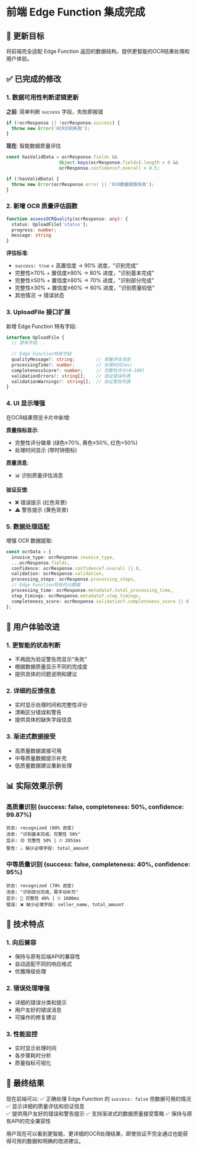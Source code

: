 # 前端 Edge Function 集成完成

## 🎯 更新目标
将前端完全适配 Edge Function 返回的数据结构，提供更智能的OCR结果处理和用户体验。

## ✅ 已完成的修改

### 1. 数据可用性判断逻辑更新
**之前**: 简单判断 `success` 字段，失败即报错
```typescript
if (!ocrResponse || !ocrResponse.success) {
  throw new Error('OCR识别失败');
}
```

**现在**: 智能数据质量评估
```typescript
const hasValidData = ocrResponse.fields && 
                    Object.keys(ocrResponse.fields).length > 0 && 
                    ocrResponse.confidence?.overall > 0.5;

if (!hasValidData) {
  throw new Error(ocrResponse.error || 'OCR数据提取失败');
}
```

### 2. 新增 OCR 质量评估函数
```typescript
function assessOCRQuality(ocrResponse: any): {
  status: UploadFile['status']; 
  progress: number; 
  message: string 
}
```

**评估标准**:
- `success: true` + 高置信度 → 90% 进度，"识别完成"
- 完整性≥70% + 置信度≥90% → 80% 进度，"识别基本完成" 
- 完整性≥50% + 置信度≥80% → 70% 进度，"识别部分完成"
- 完整性≥30% + 置信度≥60% → 60% 进度，"识别质量较低"
- 其他情况 → 错误状态

### 3. UploadFile 接口扩展
新增 Edge Function 特有字段:
```typescript
interface UploadFile {
  // 原有字段...
  
  // Edge Function特有字段
  qualityMessage?: string;        // 质量评估消息
  processingTime?: number;        // 处理时间(ms)
  completenessScore?: number;     // 完整性评分(0-100)
  validationErrors?: string[];    // 验证错误列表
  validationWarnings?: string[];  // 验证警告列表
}
```

### 4. UI 显示增强
在OCR结果预览卡片中新增:

**质量指标显示**:
- 完整性评分徽章 (绿色≥70%, 黄色≥50%, 红色<50%)
- 处理时间显示 (带时钟图标)

**质量消息**:
- 📊 识别质量评估消息

**验证反馈**:
- ❌ 错误提示 (红色背景)
- ⚠️ 警告提示 (黄色背景)

### 5. 数据处理适配
增强 OCR 数据提取:
```typescript
const ocrData = {
  invoice_type: ocrResponse.invoice_type,
  ...ocrResponse.fields,
  confidence: ocrResponse.confidence?.overall || 0,
  validation: ocrResponse.validation,
  processing_steps: ocrResponse.processing_steps,
  // Edge Function特有的元数据
  processing_time: ocrResponse.metadata?.total_processing_time,
  step_timings: ocrResponse.metadata?.step_timings,
  completeness_score: ocrResponse.validation?.completeness_score || 0
};
```

## 🎨 用户体验改进

### 1. 更智能的状态判断
- 不再因为验证警告而显示"失败"
- 根据数据质量显示不同的完成度
- 提供具体的问题说明和建议

### 2. 详细的反馈信息
- 实时显示处理时间和完整性评分
- 清晰区分错误和警告
- 提供具体的缺失字段信息

### 3. 渐进式数据接受
- 高质量数据直接可用
- 中等质量数据提示补充
- 低质量数据建议重新处理

## 📊 实际效果示例

### 高质量识别 (success: false, completeness: 50%, confidence: 99.87%)
```
状态: recognized (80% 进度)
消息: "识别基本完成，完整性 50%"
显示: 🟡 完整性 50% | ⏱ 2051ms
警告: ⚠️ 缺少必填字段: total_amount
```

### 中等质量识别 (success: false, completeness: 40%, confidence: 95%)
```
状态: recognized (70% 进度) 
消息: "识别部分完成，需手动补充"
显示: 🔴 完整性 40% | ⏱ 1800ms
错误: ❌ 缺少必填字段: seller_name, total_amount
```

## 🔧 技术特点

### 1. 向后兼容
- 保持与原有后端API的兼容性
- 自动适配不同的响应格式
- 优雅降级处理

### 2. 错误处理增强
- 详细的错误分类和提示
- 用户友好的错误消息
- 可操作的修复建议

### 3. 性能监控
- 实时显示处理时间
- 各步骤耗时分析
- 质量指标可视化

## 🎯 最终结果

现在前端可以:
✅ 正确处理 Edge Function 的 `success: false` 但数据可用的情况
✅ 显示详细的质量评估和验证信息  
✅ 提供用户友好的错误和警告提示
✅ 支持渐进式的数据质量接受策略
✅ 保持与原有API的完全兼容性

用户现在可以看到更智能、更详细的OCR处理结果，即使验证不完全通过也能获得可用的数据和明确的改进建议。